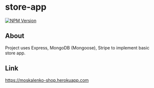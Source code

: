 # store-app
[![NPM Version][npm-version-image]][npm-url]

## About
Project uses Express, MongoDB (Mongoose), Stripe to implement basic store app.

## Link 
https://moskalenko-shop.herokuapp.com

[npm-url]: https://npmjs.org/package/express-session
[npm-version-image]: https://badgen.net/npm/v/express-session
